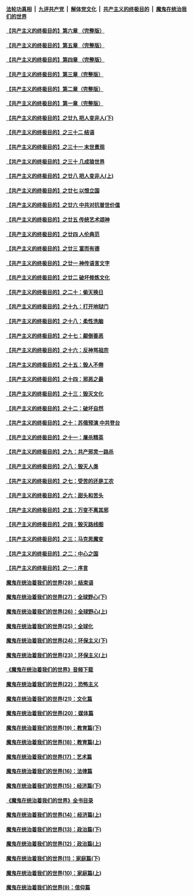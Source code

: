 ####  [法轮功真相](../../../../basic/blob/master/README.md?t=06131131) &nbsp;|&nbsp; [九评共产党](../../../../9ping.md/blob/master/README.md?t=06131131) &nbsp;|&nbsp; [解体党文化](../../../../jtdwh.md/blob/master/README.md?t=06131131)  &nbsp;|&nbsp; [共产主义的终极目的](../../../../gczydzjmd.md/blob/master/README.md?t=06131131) &nbsp;|&nbsp; [魔鬼在统治我们的世界](../../../../mgztzwmdsj.md/blob/master/README.md?t=06131131) 

#### [【共产主义的终极目的】第六章 （完整版）](../pages/nsc422/n11428913.md?t=06131131) 

#### [【共产主义的终极目的】第五章 （完整版）](../pages/nsc422/n11428912.md?t=06131131) 

#### [【共产主义的终极目的】第四章 （完整版）](../pages/nsc422/n11428907.md?t=06131131) 

#### [【共产主义的终极目的】第三章（完整版）](../pages/nsc422/n11428848.md?t=06131131) 

#### [【共产主义的终极目的】第二章（完整版）](../pages/nsc422/n11428831.md?t=06131131) 

#### [【共产主义的终极目的】第一章（完整版）](../pages/nsc422/n11417651.md?t=06131131) 

#### [【共产主义的终极目的】之廿九 把人变非人(下)](../pages/nsc422/n11344140.md?t=06131131) 

#### [【共产主义的终极目的】之三十二 结语](../pages/nsc422/n11360535.md?t=06131131) 

#### [【共产主义的终极目的】之三十一 末世景观](../pages/nsc422/n11351129.md?t=06131131) 

#### [【共产主义的终极目的】之三十 几成狼世界](../pages/nsc422/n11348280.md?t=06131131) 

#### [【共产主义的终极目的】之廿八 把人变非人(上)](../pages/nsc422/n11340492.md?t=06131131) 

#### [【共产主义的终极目的】之廿七 以恨立国](../pages/nsc422/n11336944.md?t=06131131) 

#### [【共产主义的终极目的】之廿六 中共对抗普世价值](../pages/nsc422/n11324785.md?t=06131131) 

#### [【共产主义的终极目的】之廿五 传统艺术颂神](../pages/nsc422/n11296396.md?t=06131131) 

#### [【共产主义的终极目的】之廿四 人伦典范](../pages/nsc422/n11296397.md?t=06131131) 

#### [【共产主义的终极目的】之廿三 富而有德](../pages/nsc422/n11283598.md?t=06131131) 

#### [【共产主义的终极目的】之廿一 神传语言文字](../pages/nsc422/n11263265.md?t=06131131) 

#### [【共产主义的终极目的】之廿二 破坏修炼文化](../pages/nsc422/n11245728.md?t=06131131) 

#### [【共产主义的终极目的】之二十：偷天换日](../pages/nsc422/n11238846.md?t=06131131) 

#### [【共产主义的终极目的】之十九：打开地狱门](../pages/nsc422/n11206376.md?t=06131131) 

#### [【共产主义的终极目的】之十八：柔性洗脑](../pages/nsc422/n11199994.md?t=06131131) 

#### [【共产主义的终极目的】之十七：颠倒善恶](../pages/nsc422/n11179782.md?t=06131131) 

#### [【共产主义的终极目的】之十六：反神骂祖宗](../pages/nsc422/n11166798.md?t=06131131) 

#### [【共产主义的终极目的】之十五：毁人不倦](../pages/nsc422/n11166792.md?t=06131131) 

#### [【共产主义的终极目的】之十四：邪恶之最](../pages/nsc422/n11150249.md?t=06131131) 

#### [【共产主义的终极目的】之十三：毁灭文化](../pages/nsc422/n11135227.md?t=06131131) 

#### [【共产主义的终极目的】之十二：破坏自然](../pages/nsc422/n11135214.md?t=06131131) 

#### [【共产主义的终极目的】之十：苏俄预演 中共登台](../pages/nsc422/n11118424.md?t=06131131) 

#### [【共产主义的终极目的】之十一：屠杀精英](../pages/nsc422/n11118442.md?t=06131131) 

#### [【共产主义的终极目的】之九：共产邪灵一路杀](../pages/nsc422/n11114139.md?t=06131131) 

#### [【共产主义的终极目的】之八：毁灭人类](../pages/nsc422/n11108503.md?t=06131131) 

#### [【共产主义的终极目的】之七：受苦的还是工农](../pages/nsc422/n11101809.md?t=06131131) 

#### [【共产主义的终极目的】之六：甜头和苦头](../pages/nsc422/n11096971.md?t=06131131) 

#### [【共产主义的终极目的】之五：万变不离其邪](../pages/nsc422/n11091285.md?t=06131131) 

#### [【共产主义的终极目的】之四：毁灭路线图](../pages/nsc422/n11086284.md?t=06131131) 

#### [【共产主义的终极目的】之三：马克思魔变](../pages/nsc422/n11061941.md?t=06131131) 

#### [【共产主义的终极目的】之二：中心之国](../pages/nsc422/n11047728.md?t=06131131) 

#### [【共产主义的终极目的】之一：序言](../pages/nsc422/n11086077.md?t=06131131) 

#### [魔鬼在统治着我们的世界(28)：结束语](../pages/nsc422/n10936246.md?t=06131131) 

#### [魔鬼在统治着我们的世界(27)：全球野心(下)](../pages/nsc422/n10928319.md?t=06131131) 

#### [魔鬼在统治着我们的世界(26)：全球野心(上)](../pages/nsc422/n10900318.md?t=06131131) 

#### [魔鬼在统治着我们的世界(25)：全球化](../pages/nsc422/n10788205.md?t=06131131) 

#### [魔鬼在统治着我们的世界(24)：环保主义(下)](../pages/nsc422/n10695307.md?t=06131131) 

#### [魔鬼在统治着我们的世界(23)：环保主义(上)](../pages/nsc422/n10688613.md?t=06131131) 

#### [《魔鬼在统治着我们的世界》音频下载](../pages/nsc422/n10635553.md?t=06131131) 

#### [魔鬼在统治着我们的世界(22)：恐怖主义](../pages/nsc422/n10614727.md?t=06131131) 

#### [魔鬼在统治着我们的世界(21)：文化篇](../pages/nsc422/n10597706.md?t=06131131) 

#### [魔鬼在统治着我们的世界(20)：媒体篇](../pages/nsc422/n10586579.md?t=06131131) 

#### [魔鬼在统治着我们的世界(19)：教育篇(下)](../pages/nsc422/n10564808.md?t=06131131) 

#### [魔鬼在统治着我们的世界(18)：教育篇(上)](../pages/nsc422/n10526970.md?t=06131131) 

#### [魔鬼在统治着我们的世界(17)：艺术篇](../pages/nsc422/n10499093.md?t=06131131) 

#### [魔鬼在统治着我们的世界(16)：法律篇](../pages/nsc422/n10485969.md?t=06131131) 

#### [魔鬼在统治着我们的世界(15)：经济篇(下)](../pages/nsc422/n10469975.md?t=06131131) 

#### [《魔鬼在统治着我们的世界》全书目录](../pages/nsc422/n10464261.md?t=06131131) 

#### [魔鬼在统治着我们的世界(14)：经济篇(上)](../pages/nsc422/n10457370.md?t=06131131) 

#### [魔鬼在统治着我们的世界(13)：政治篇(下)](../pages/nsc422/n10448270.md?t=06131131) 

#### [魔鬼在统治着我们的世界(12)：政治篇(上)](../pages/nsc422/n10444576.md?t=06131131) 

#### [魔鬼在统治着我们的世界(11)：家庭篇(下)](../pages/nsc422/n10440961.md?t=06131131) 

#### [魔鬼在统治着我们的世界(10)：家庭篇(上)](../pages/nsc422/n10435448.md?t=06131131) 

#### [魔鬼在统治着我们的世界(9)：信仰篇](../pages/nsc422/n10432159.md?t=06131131) 

